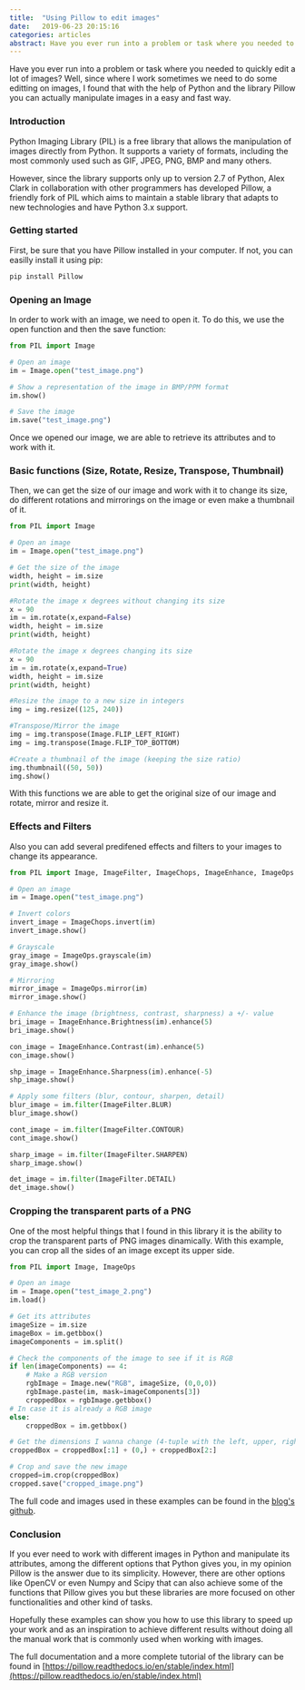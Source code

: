 ```yaml
---
title:  "Using Pillow to edit images"
date:   2019-06-23 20:15:16
categories: articles
abstract: Have you ever run into a problem or task where you needed to quickly edit a lot of images? Well, with the help of Python and the library Pillow [...]
---
```


Have you ever run into a problem or task where you needed to quickly edit a lot of images? Well, since where I work sometimes we need to do some editting on images, I found that with the help of Python and the library Pillow you can actually manipulate images in a easy and fast way.

### Introduction

Python Imaging Library (PIL) is a free library that allows the manipulation of images directly from Python. It supports a variety of formats, including the most commonly used such as GIF, JPEG, PNG, BMP and many others.

However, since the library supports only up to version 2.7 of Python, Alex Clark in collaboration with other programmers has developed Pillow, a friendly fork of PIL which aims to maintain a stable library that adapts to new technologies and have Python 3.x support.

### Getting started

First, be sure that you have Pillow installed in your computer. If not, you can easilly install it using pip:

```python
pip install Pillow
``` 

### Opening an Image

In order to work with an image, we need to open it. To do this, we use the open function and then the save function:

``` python
from PIL import Image

# Open an image
im = Image.open("test_image.png")

# Show a representation of the image in BMP/PPM format
im.show()

# Save the image
im.save("test_image.png")
```
Once we opened our image, we are able to retrieve its attributes and to work with it.

### Basic functions (Size, Rotate, Resize, Transpose, Thumbnail)

Then, we can get the size of our image and work with it to change its size, do different rotations and mirrorings on the image or even make a thumbnail of it.

```python
from PIL import Image

# Open an image
im = Image.open("test_image.png")

# Get the size of the image
width, height = im.size
print(width, height)

#Rotate the image x degrees without changing its size
x = 90
im = im.rotate(x,expand=False) 
width, height = im.size
print(width, height)

#Rotate the image x degrees changing its size
x = 90
im = im.rotate(x,expand=True)
width, height = im.size
print(width, height)

#Resize the image to a new size in integers
img = img.resize((125, 240)) 

#Transpose/Mirror the image
img = img.transpose(Image.FLIP_LEFT_RIGHT)
img = img.transpose(Image.FLIP_TOP_BOTTOM)

#Create a thumbnail of the image (keeping the size ratio)
img.thumbnail((50, 50)) 
img.show()
```
With this functions we are able to get the original size of our image and rotate, mirror and resize it.

### Effects and Filters

Also you can add several predifened effects and filters to your images to change its appearance.

```python
from PIL import Image, ImageFilter, ImageChops, ImageEnhance, ImageOps

# Open an image
im = Image.open("test_image.png")

# Invert colors
invert_image = ImageChops.invert(im)
invert_image.show()

# Grayscale
gray_image = ImageOps.grayscale(im)
gray_image.show()

# Mirroring
mirror_image = ImageOps.mirror(im)
mirror_image.show()

# Enhance the image (brightness, contrast, sharpness) a +/- value
bri_image = ImageEnhance.Brightness(im).enhance(5)
bri_image.show()

con_image = ImageEnhance.Contrast(im).enhance(5)
con_image.show()

shp_image = ImageEnhance.Sharpness(im).enhance(-5)
shp_image.show()

# Apply some filters (blur, contour, sharpen, detail)
blur_image = im.filter(ImageFilter.BLUR)
blur_image.show()

cont_image = im.filter(ImageFilter.CONTOUR)
cont_image.show()

sharp_image = im.filter(ImageFilter.SHARPEN)
sharp_image.show()

det_image = im.filter(ImageFilter.DETAIL)
det_image.show()
```

### Cropping the transparent parts of a PNG

One of the most helpful things that I found in this library it is the ability to crop the transparent parts of PNG images dinamically. With this example, you can crop all the sides of an image except its upper side.

```python
from PIL import Image, ImageOps

# Open an image 
im = Image.open("test_image_2.png")
im.load()

# Get its attributes
imageSize = im.size
imageBox = im.getbbox()
imageComponents = im.split()

# Check the components of the image to see if it is RGB
if len(imageComponents) == 4:
	# Make a RGB version
	rgbImage = Image.new("RGB", imageSize, (0,0,0))
	rgbImage.paste(im, mask=imageComponents[3])
	croppedBox = rgbImage.getbbox()
# In case it is already a RGB image
else: 
	croppedBox = im.getbbox()

# Get the dimensions I wanna change (4-tuple with the left, upper, right, and lower pixel)
croppedBox = croppedBox[:1] + (0,) + croppedBox[2:]

# Crop and save the new image
cropped=im.crop(croppedBox)
cropped.save("cropped_image.png") 
```

The full code and images used in these examples can be found in the [blog's github](https://github.com/jpereiran/jpereiran-blog/tree/master/code/pillow).

### Conclusion
If you ever need to work with different images in Python and manipulate its attributes, among the different options that Python gives you, in my opinion Pillow is the answer due to its simplicity. However, there are other options like OpenCV or even Numpy and Scipy that can also achieve some of the functions that Pillow gives you but these libraries are more focused on other functionalities and other kind of tasks. 

Hopefully these examples can show you how to use this library to speed up your work and as an inspiration to achieve different results without doing all the manual work that is commonly used when working with images.

The full documentation and a more complete tutorial of the library can be found in [https://pillow.readthedocs.io/en/stable/index.html](https://pillow.readthedocs.io/en/stable/index.html)
